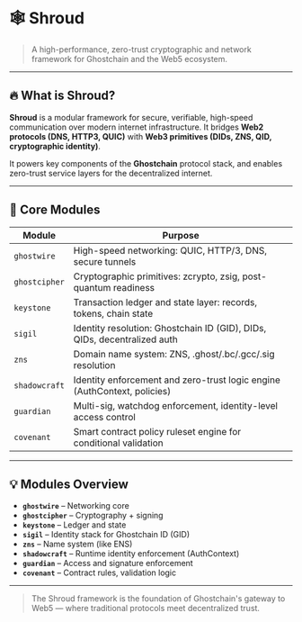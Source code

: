 # 🕸️ Shroud

> A high-performance, zero-trust cryptographic and network framework for Ghostchain and the Web5 ecosystem.

---

## 🔥 What is Shroud?

**Shroud** is a modular framework for secure, verifiable, high-speed communication over modern internet infrastructure. It bridges **Web2 protocols (DNS, HTTP3, QUIC)** with **Web3 primitives (DIDs, ZNS, QID, cryptographic identity)**.

It powers key components of the **Ghostchain** protocol stack, and enables zero-trust service layers for the decentralized internet.

---

## 🧹 Core Modules

| Module        | Purpose                                                                  |
| ------------- | ------------------------------------------------------------------------ |
| `ghostwire`   | High-speed networking: QUIC, HTTP/3, DNS, secure tunnels                 |
| `ghostcipher` | Cryptographic primitives: zcrypto, zsig, post-quantum readiness          |
| `keystone`    | Transaction ledger and state layer: records, tokens, chain state         |
| `sigil`       | Identity resolution: Ghostchain ID (GID), DIDs, QIDs, decentralized auth |
| `zns`         | Domain name system: ZNS, .ghost/.bc/.gcc/.sig resolution                 |
| `shadowcraft` | Identity enforcement and zero-trust logic engine (AuthContext, policies) |
| `guardian`    | Multi-sig, watchdog enforcement, identity-level access control           |
| `covenant`    | Smart contract policy ruleset engine for conditional validation          |

---

## 💡 Modules Overview

* **`ghostwire`** – Networking core
* **`ghostcipher`** – Cryptography + signing
* **`keystone`** – Ledger and state
* **`sigil`** – Identity stack for Ghostchain ID (GID)
* **`zns`** – Name system (like ENS)
* **`shadowcraft`** – Runtime identity enforcement (AuthContext)
* **`guardian`** – Access and signature enforcement
* **`covenant`** – Contract rules, validation logic

---

> The Shroud framework is the foundation of Ghostchain's gateway to Web5 — where traditional protocols meet decentralized trust.

